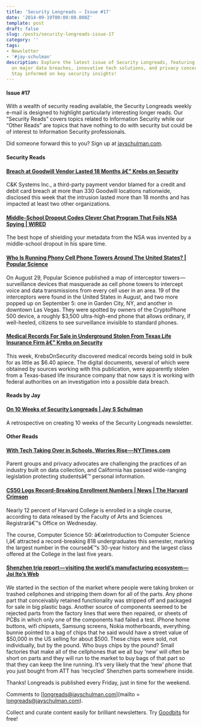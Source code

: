 ```yaml
---
title: 'Security Longreads — Issue #17'
date: '2014-09-19T00:00:00.000Z'
template: post
draft: false
slug: /posts/security-longreads-issue-17
category: ''
tags:
- Newsletter
- '#jay-schulman'
description: Explore the latest issue of Security Longreads, featuring in-depth articles
  on major data breaches, innovative tech solutions, and privacy concerns in education.
  Stay informed on key security insights!
---
```

#### Issue #17

With a wealth of security reading available, the Security Longreads weekly e-mail is designed to highlight particularly interesting longer reads. Our “Security Reads” covers topics related to Information Security while our “Other Reads” are topics that have nothing to do with security but could be of interest to Information Security professionals.

Did someone forward this to you? Sign up at [jayschulman.com](http://www.jayschulman.com/security-longreads/).

#### Security Reads

#### [Breach at Goodwill Vendor Lasted 18 Months â€” Krebs on Security](https://www.jayschulman.com/wp-content/uploads/2014/09/breach-at-goodwill-vendor-lasted-18-months)

C&K Systems Inc., a third-party payment vendor blamed for a credit and debit card breach at more than 330 Goodwill locations nationwide, disclosed this week that the intrusion lasted more than 18 months and has impacted at least two other organizations.

#### [Middle-School Dropout Codes Clever Chat Program That Foils NSA Spying | WIRED](https://www.jayschulman.com/wp-content/uploads/2014/09/story01.htm)

The best hope of shielding your metadata from the NSA was invented by a middle-school dropout in his spare time.

#### [Who Is Running Phony Cell Phone Towers Around The United States? | Popular Science](https://www.jayschulman.com/wp-content/uploads/2014/09/who-running-phony-cell-phone-towers-around-united-states)

On August 29, Popular Science published a map of interceptor towers — surveillance devices that masquerade as cell phone towers to intercept voice and data transmissions from every cell user in an area. 19 of the interceptors were found in the United States in August, and two more popped up on September 5: one in Garden City, NY, and another in downtown Las Vegas. They were spotted by owners of the CryptoPhone 500 device, a roughly $3,500 ultra-high-end phone that allows ordinary, if well-heeled, citizens to see surveillance invisible to standard phones.

#### [Medical Records For Sale in Underground Stolen From Texas Life Insurance Firm â€” Krebs on Security](https://www.jayschulman.com/wp-content/uploads/2014/09/medical-records-for-sale-in-underground-stolen-from-texas-life-insurance-firm)

This week, KrebsOnSecurity discovered medical records being sold in bulk for as little as $6.40 apiece. The digital documents, several of which were obtained by sources working with this publication, were apparently stolen from a Texas-based life insurance company that now says it is working with federal authorities on an investigation into a possible data breach.

#### Reads by Jay

#### [On 10 Weeks of Security Longreads | Jay S Schulman](http://www.jayschulman.com/on-10-weeks-of-security-longreads/)

A retrospective on creating 10 weeks of the Security Longreads newsletter.

#### Other Reads

#### [With Tech Taking Over in Schools, Worries Rise — NYTimes.com](https://www.jayschulman.com/wp-content/uploads/2014/09/with-tech-taking-over-in-schools-worries-rise.html)

Parent groups and privacy advocates are challenging the practices of an industry built on data collection, and California has passed wide-ranging legislation protecting studentsâ€™ personal information.

#### [CS50 Logs Record-Breaking Enrollment Numbers | News | The Harvard Crimson](https://www.jayschulman.com/wp-content/uploads/2014/09/?_ga=1.3079920.1912214969.1402413222)

Nearly 12 percent of Harvard College is enrolled in a single course, according to data released by the Faculty of Arts and Sciences Registrarâ€™s Office on Wednesday.

The course, Computer Science 50: â€œIntroduction to Computer Science I,â€ attracted a record-breaking 818 undergraduates this semester, marking the largest number in the courseâ€™s 30-year history and the largest class offered at the College in the last five years.

#### [Shenzhen trip report — visiting the world’s manufacturing ecosystem — Joi Ito’s Web](https://www.jayschulman.com/wp-content/uploads/2014/09/shenzhen-trip-r.html)

We started in the section of the market where people were taking broken or trashed cellphones and stripping them down for all of the parts. Any phone part that conceivably retained functionality was stripped off and packaged for sale in big plastic bags. Another source of components seemed to be rejected parts from the factory lines that were then repaired, or sheets of PCBs in which only one of the components had failed a test. iPhone home buttons, wifi chipsets, Samsung screens, Nokia motherboards, everything. bunnie pointed to a bag of chips that he said would have a street value of $50,000 in the US selling for about $500. These chips were sold, not individually, but by the pound. Who buys chips by the pound? Small factories that make all of the cellphones that we all buy ‘new’ will often be short on parts and they will run to the market to buy bags of that part so that they can keep the line running. It’s very likely that the ‘new’ phone that you just bought from ATT has ‘recycled’ Shenzhen parts somewhere inside.

Thanks! Longreads is published every Friday, just in time for the weekend.

Comments to [longreads@jayschulman.com](mailto = longreads@jayschulman.com).

Collect and curate content easily for brilliant newsletters. Try [Goodbits](https://www.jayschulman.com/wp-content/uploads/2014/09/?utm_source=builtwith-try&amp;utm_medium=email&amp;utm_campaign=security-longreads1) for free!